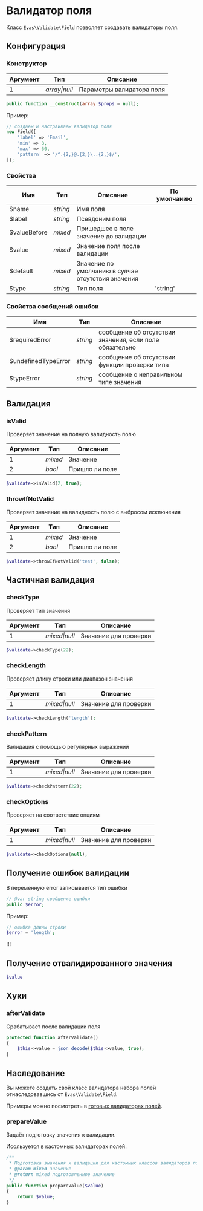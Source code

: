# Валидатор поля

Класс `Evas\Validate\Field` позволяет создавать валидаторы поля.

## Конфигурация

### Конструктор

| Аргумент | Тип | Описание |
|-----------|-----|----------|
| 1 | *array\|null* | Параметры валидатора поля |

```php
public function __construct(array $props = null);
```

Пример:

```php
// создаем и настраиваем валидатор поля
new Field([
    'label' => 'Email',
    'min' => 8,
    'max' => 60,
    'pattern' => '/^.{2,}@.{2,}\..{2,}$/',
]);
```

### Свойства

| Имя | Тип | Описание | По умолчанию |
|-----|-----|----------|--------------|
| $name | *string* | Имя поля |
| $label | *string* | Псевдоним поля |
| $valueBefore | *mixed* | Пришедшее в поле значение до валидации |
| $value | *mixed* | Значение поля после валидации |
| $default | *mixed* | Значение по умолчанию в сулчае отсутствия значения |
| $type | *string* | Тип поля | 'string' |

### Свойства сообщений ошибок
| Имя | Тип | Описание |
|-----|-----|----------|
| $requiredError | *string* | сообщение об отсутствии значения, если поле обязательно |
| $undefinedTypeError | *string* | сообщение об отсутствии функции проверки типа |
| $typeError | *string* | сообщение о неправильном типе значения |


## Валидация

### isValid

Проверяет значение на полную валидность полю

| Аргумент | Тип | Описание |
|-----------|-----|----------|
| 1 | *mixed* | Значение |
| 2 | *bool* | Пришло ли поле |

```php
$validate->isValid(2, true);
```

### throwIfNotValid

Проверяет значение на валидность полю с выбросом исключения

| Аргумент | Тип | Описание |
|-----------|-----|----------|
| 1 | *mixed* | Значение |
| 2 | *bool* | Пришло ли поле |

```php
$validate->throwIfNotValid('test', false);
```


## Частичная валидация

### checkType

Проверяет тип значения

| Аргумент | Тип | Описание |
|-----------|-----|----------|
| 1 | *mixed\|null* | Значение для проверки |

```php
$validate->checkType(22);
```

### checkLength

Проверяет длину строки или диапазон значения

| Аргумент | Тип | Описание |
|-----------|-----|----------|
| 1 | *mixed\|null* | Значение для проверки |

```php
$validate->checkLength('length');
```

### checkPattern

Валидация с помощью регулярных выражений

| Аргумент | Тип | Описание |
|-----------|-----|----------|
| 1 | *mixed\|null* | Значение для проверки |

```php
$validate->checkPattern(22);
```

### checkOptions

Проверяет на соответствие опциям

| Аргумент | Тип | Описание |
|-----------|-----|----------|
| 1 | *mixed\|null* | Значение для проверки |

```php
$validate->checkOptions(null);
```


## Получение ошибок валидации

В переменную error записывается тип ошибки

```php
// @var string сообщение ошибки
public $error;
```

Пример:

```php
// ошибка длины строки
$error = 'length';
```

!!!
## Получение отвалидированного значения
```php
$value
```

## Хуки

### afterValidate

Срабатывает после валидации поля

```php
protected function afterValidate()
{
    $this->value = json_decode($this->value, true);
}
```


## Наследование

Вы можете создать свой класс валидатора набора полей отнаследовавшись от `Evas\Validate\Field`.

Примеры можно посмотреть в [готовых валидаторах полей](/guide/base/prepared-fields.html).

### prepareValue

Задаёт подготовку значения к валидации.

Исользуется в кастомных валидаторах полей.

```PHP
/**
 * Подготовка значения к валидации для кастомных классов валидаторов полей.
 * @param mixed значение
 * @return mixed подготовленное значение
 */
public function prepareValue($value)
{
    return $value;
}
```
